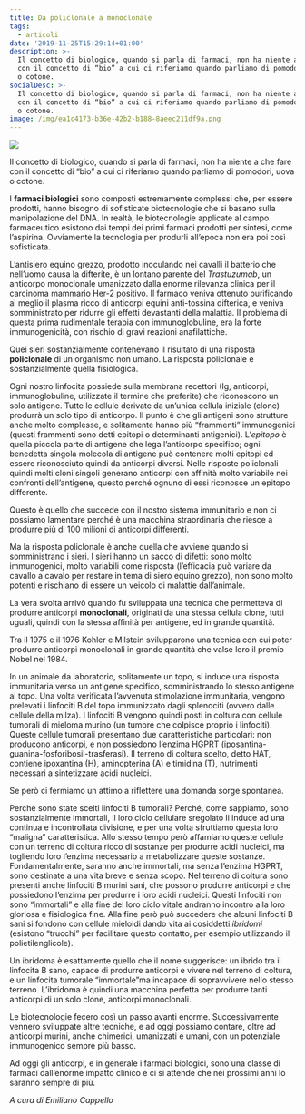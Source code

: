 ```yaml
---
title: Da policlonale a monoclonale
tags:
  - articoli
date: '2019-11-25T15:29:14+01:00'
description: >-
  Il concetto di biologico, quando si parla di farmaci, non ha niente a che fare
  con il concetto di “bio” a cui ci riferiamo quando parliamo di pomodori, uova
  o cotone. 
socialDesc: >-
  Il concetto di biologico, quando si parla di farmaci, non ha niente a che fare
  con il concetto di “bio” a cui ci riferiamo quando parliamo di pomodori, uova
  o cotone.
image: /img/ea1c4173-b36e-42b2-b188-8aeec211df9a.png
---
```

![](/img/ea1c4173-b36e-42b2-b188-8aeec211df9a.png)

Il concetto di biologico, quando si parla di farmaci, non ha niente a che fare con il concetto di “bio” a cui ci riferiamo quando parliamo di pomodori, uova o cotone. 

I **farmaci biologici** sono composti estremamente complessi che, per essere prodotti, hanno bisogno di sofisticate biotecnologie che si basano sulla manipolazione del DNA. In realtà, le biotecnologie applicate al campo farmaceutico esistono dai tempi dei primi farmaci prodotti per sintesi, come l’aspirina. Ovviamente la tecnologia per produrli all’epoca non era poi così sofisticata. 

L’antisiero equino grezzo, prodotto inoculando nei cavalli il batterio che nell’uomo causa la difterite, è un lontano parente del _Trastuzumab_, un anticorpo monoclonale umanizzato dalla enorme rilevanza clinica per il carcinoma mammario Her-2 positivo. Il farmaco veniva ottenuto purificando al meglio il plasma ricco di anticorpi equini anti-tossina difterica, e veniva somministrato per ridurre gli effetti devastanti della malattia. Il problema di questa prima rudimentale terapia con immunoglobuline, era la forte immunogenicità, con rischio di gravi reazioni anafilattiche. 

Quei sieri sostanzialmente contenevano il risultato di una risposta **policlonale** di un organismo non umano. La risposta policlonale è sostanzialmente quella fisiologica. 

Ogni nostro linfocita possiede sulla membrana recettori (Ig, anticorpi, immunoglobuline, utilizzate il termine che preferite) che riconoscono un solo antigene. Tutte le cellule derivate da un’unica cellula iniziale (clone) produrrà un solo tipo di anticorpo. Il punto è che gli antigeni sono strutture anche molto complesse, e solitamente hanno più “frammenti” immunogenici (questi frammenti sono detti epitopi o determinanti antigenici). L’_epitopo_ è quella piccola parte di antigene che lega l’anticorpo specifico; ogni benedetta singola molecola di antigene può contenere molti epitopi ed essere riconosciuto quindi da anticorpi diversi. Nelle risposte policlonali quindi molti cloni singoli generano anticorpi con affinità molto variabile nei confronti dell’antigene, questo perché ognuno di essi riconosce un epitopo differente. 

Questo è quello che succede con il nostro sistema immunitario e non ci possiamo lamentare perché è una macchina straordinaria che riesce a produrre più di 100 milioni di anticorpi differenti. 

Ma la risposta policlonale è anche quella che avviene quando si somministrano i sieri. I sieri hanno un sacco di difetti: sono molto immunogenici, molto variabili come risposta (l’efficacia può variare da cavallo a cavalo per restare in tema di siero equino grezzo), non sono molto potenti e rischiano di essere un veicolo di malattie dall’animale.

La vera svolta arrivò quando fu sviluppata una tecnica che permetteva di produrre anticorpi **monoclonali**, originati da una stessa cellula clone, tutti uguali, quindi con la stessa affinità per antigene, ed in grande quantità. 

Tra il 1975 e il 1976 Kohler e Milstein svilupparono una tecnica con cui poter produrre anticorpi monoclonali in grande quantità che valse loro il premio Nobel nel 1984.

In un animale da laboratorio, solitamente un topo, si induce una risposta immunitaria verso un antigene specifico, somministrando lo stesso antigene al topo. Una volta verificata l’avvenuta stimolazione immunitaria, vengono prelevati i linfociti B del topo immunizzato dagli splenociti (ovvero dalle cellule della milza).  I linfociti B vengono quindi posti in coltura con cellule tumorali di mieloma murino (un tumore che colpisce proprio i linfociti). Queste cellule tumorali presentano due caratteristiche particolari: non producono anticorpi, e non possiedono l’enzima HGPRT (iposantina-guanina-fosforibosil-trasferasi). Il terreno di coltura scelto, detto HAT, contiene ipoxantina (H), aminopterina (A) e timidina (T), nutrimenti necessari a sintetizzare acidi nucleici. 

Se però ci fermiamo un attimo a riflettere una domanda sorge spontanea. 

Perché sono state scelti linfociti B tumorali? Perché, come sappiamo, sono sostanzialmente immortali, il loro ciclo cellulare sregolato li induce ad una continua e incontrollata divisione, e per una volta sfruttiamo questa loro “maligna” caratteristica. Allo stesso tempo però affamiamo queste cellule con un terreno di coltura ricco di sostanze per produrre acidi nucleici, ma togliendo loro l’enzima necessario a metabolizzare queste sostanze. Fondamentalmente, saranno anche immortali, ma senza l’enzima HGPRT, sono destinate a una vita breve e senza scopo. Nel terreno di coltura sono presenti anche linfociti B murini sani, che possono produrre anticorpi e che possiedono l’enzima per produrre i loro acidi nucleici. Questi linfociti non sono “immortali” e alla fine del loro ciclo vitale andranno incontro alla loro gloriosa e fisiologica fine. Alla fine però può succedere che alcuni linfociti B sani si fondono con cellule mieloidi dando vita ai cosiddetti _ibridomi_ (esistono “trucchi” per facilitare questo contatto, per esempio utilizzando il polietilenglicole). 

Un ibridoma è esattamente quello che il nome suggerisce: un ibrido tra il linfocita B sano, capace di produrre anticorpi e vivere nel terreno di coltura, e un linfocita tumorale “immortale”ma incapace di sopravvivere nello stesso terreno. L’ibridoma è quindi una macchina perfetta per produrre tanti anticorpi di un solo clone, anticorpi monoclonali. 

Le biotecnologie fecero così un passo avanti enorme. Successivamente vennero sviluppate altre tecniche, e ad oggi possiamo contare, oltre ad anticorpi murini, anche chimerici, umanizzati e umani, con un potenziale immunogenico sempre più basso. 

Ad oggi gli anticorpi, e in generale i farmaci biologici, sono una classe di farmaci dall’enorme impatto clinico e ci si attende che nei prossimi anni lo saranno sempre di più.

_A cura di Emiliano Cappello_
